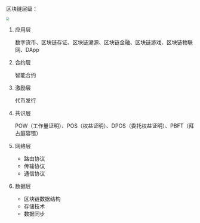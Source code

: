 区块链层级：

<img src="/Users/Myron/Myfile/agg-chain/gitbook-doc-cn/images/25e524867a2a4e2bb5d405da84600024.png" style="zoom:50%;" />

1. 应用层

    数字货币、区块链存证、区块链溯源、区块链金融、区块链游戏、区块链物联网、DApp

2. 合约层

    智能合约

3. 激励层

    代币发行

4. 共识层

    POW（工作量证明）、POS（权益证明）、DPOS（委托权益证明）、PBFT（拜占庭容错）

5. 网络层

    - 路由协议
    - 传输协议
    - 通信协议

6. 数据层
    - 区块链数据结构
    - 存储技术
    - 数据同步